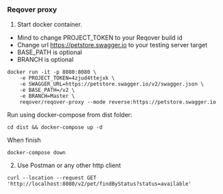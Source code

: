 ### Reqover proxy 

1. Start docker container.

- Mind to change PROJECT_TOKEN to your Reqover build id
- Change url https://petstore.swagger.io to your testing server target
- BASE_PATH is optional
- BRANCH is optional

```
docker run -it -p 8080:8080 \
    -e PROJECT_TOKEN=4zjud4ttejxk \
    -e SWAGGER_URL=https://petstore.swagger.io/v2/swagger.json \ 
    -e BASE_PATH=/v2 \
    -e BRANCH=Master \
    reqover/reqover-proxy --mode reverse:https://petstore.swagger.io
```

Run using docker-compose from dist folder:

```
cd dist && docker-compose up -d
```

When finish

```
docker-compose down
```

2. Use Postman or any other http client

```
curl --location --request GET 'http://localhost:8080/v2/pet/findByStatus?status=available'
```